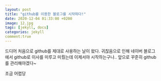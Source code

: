 ```yaml
---
layout: post
title: "github를 이용한 블로그를 시작하다!"
date: 2020-12-04 01:33:00 +0200
image: 12.jpg
tags: [jekyll, docs]
categories: jekyll
comment:true
---
```


드디어 처음으로 github를 제대로 사용하는 날이 왔다.
귀찮음으로 인해 네이버 블로그에서 github로 이사를 미루고 미뤘는데 이제서야 시작하는구나..
앞으로 꾸준히 github를 관리해야겠다~

조금 어렵당
